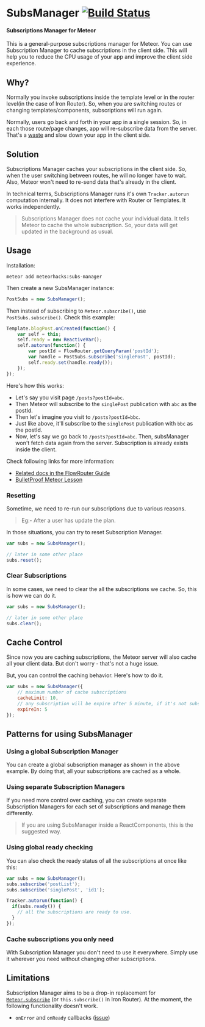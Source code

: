 # SubsManager [![Build Status](https://travis-ci.org/kadirahq/subs-manager.svg?branch=master)](https://travis-ci.org/kadirahq/subs-manager)

####  Subscriptions Manager for Meteor

This is a general-purpose subscriptions manager for Meteor. You can use Subscription Manager to cache subscriptions in the client side. This will help you to reduce the CPU usage of your app and improve the client side experience.

## Why?

Normally you invoke subscriptions inside the template level or in the router level(in the case of Iron Router). So, when you are switching routes or changing templates/components, subscriptions will run again.

Normally, users go back and forth in your app in a single session. So, in each those route/page changes, app will re-subscribe data from the server. That's a [waste](https://kadira.io/academy/reduce-bandwidth-and-cpu-waste/) and slow down your app in the client side.

## Solution

Subscriptions Manager caches your subscriptions in the client side. So, when the user switching between routes, he will no longer have to wait. Also, Meteor won't need to re-send data that's already in the client.

In technical terms, Subscriptions Manager runs it's own `Tracker.autorun` computation internally. It does not interfere with Router or Templates. It works independently.

> Subscriptions Manager does not cache your individual data. It tells Meteor to cache the whole subscription. So, your data will get updated in the background as usual.

## Usage

Installation:

~~~
meteor add meteorhacks:subs-manager
~~~

Then create a new SubsManager instance:

~~~js
PostSubs = new SubsManager();
~~~

Then instead of subscribing to `Meteor.subscribe()`, use `PostSubs.subscribe()`. Check this example:

~~~js
Template.blogPost.onCreated(function() {
    var self = this;
    self.ready = new ReactiveVar();
    self.autorun(function() {
        var postId = FlowRouter.getQueryParam('postId');
        var handle = PostSubs.subscribe('singlePost', postId);
        self.ready.set(handle.ready());
    });
});
~~~

Here's how this works:

* Let's say you visit page `/posts?postId=abc`.
* Then Meteor will subscribe to the `singlePost` publication with `abc` as the postId.
* Then let's imagine you visit to `/posts?postId=bbc`.
* Just like above, it'll subscribe to the `singlePost` publication with `bbc` as the postId.
* Now, let's say we go back to `/posts?postId=abc`. Then, subsManager won't fetch data again from the server. Subscription is already exists inside the client.

Check following links for more information:

* [Related docs in the FlowRouter Guide](https://kadira.io/academy/meteor-routing-guide/content/subscriptions-and-data-management/using-subs-manager)
* [BulletProof Meteor Lesson](https://bulletproofmeteor.com/basics/subscription-caching)

### Resetting

Sometime, we need to re-run our subscriptions due to various reasons.

> Eg:- After a user has update the plan.

In those situations, you can try to reset Subscription Manager.

~~~js
var subs = new SubsManager();

// later in some other place
subs.reset();
~~~

### Clear Subscriptions

In some cases, we need to clear the all the subscriptions we cache. So, this is how we can do it.

~~~js
var subs = new SubsManager();

// later in some other place
subs.clear();
~~~

## Cache Control

Since now you are caching subscriptions, the Meteor server will also cache all your client data. But don't worry - that's not a huge issue.

But, you can control the caching behavior. Here's how to do it.

~~~js
var subs = new SubsManager({
    // maximum number of cache subscriptions
    cacheLimit: 10,
    // any subscription will be expire after 5 minute, if it's not subscribed again
    expireIn: 5
});
~~~

## Patterns for using SubsManager

### Using a global Subscription Manager

You can create a global subscription manager as shown in the above example. By doing that, all your subscriptions are cached as a whole.

### Using separate Subscription Managers

If you need more control over caching, you can create separate Subscription Managers for each set of subscriptions and manage them differently. 

> If you are using SubsManager inside a ReactComponents, this is the suggested way.

### Using global ready checking

You can also check the ready status of all the subscriptions at once like this:

~~~js
var subs = new SubsManager();
subs.subscribe('postList');
subs.subscribe('singlePost', 'id1');

Tracker.autorun(function() {
  if(subs.ready()) {
    // all the subscriptions are ready to use.
  }
});
~~~

### Cache subscriptions you only need

With Subscription Manager you don't need to use it everywhere. Simply use it wherever you need without changing other subscriptions.

## Limitations

Subscription Manager aims to be a drop-in replacement for [`Meteor.subscribe`](http://docs.meteor.com/#meteor_subscribe) (or `this.subscribe()` in Iron Router). At the moment, the following functionality doesn't work.

* `onError` and `onReady` callbacks ([issue](https://github.com/meteorhacks/subs-manager/issues/7))
